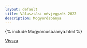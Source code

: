 ```yaml
---
layout: default
title: Választási névjegyzék 2022
description: Mogyorósbánya
---
```


{% include Mogyoroosbaanya.html %}

[Vissza](./)